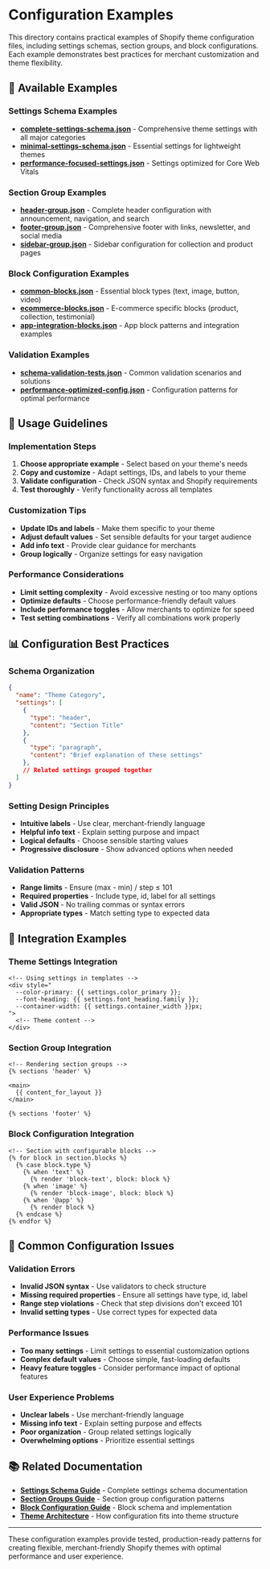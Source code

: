 # Configuration Examples

This directory contains practical examples of Shopify theme configuration files, including settings schemas, section groups, and block configurations. Each example demonstrates best practices for merchant customization and theme flexibility.

## 📁 Available Examples

### Settings Schema Examples
- **[complete-settings-schema.json](./complete-settings-schema.json)** - Comprehensive theme settings with all major categories
- **[minimal-settings-schema.json](./minimal-settings-schema.json)** - Essential settings for lightweight themes
- **[performance-focused-settings.json](./performance-focused-settings.json)** - Settings optimized for Core Web Vitals

### Section Group Examples
- **[header-group.json](./header-group.json)** - Complete header configuration with announcement, navigation, and search
- **[footer-group.json](./footer-group.json)** - Comprehensive footer with links, newsletter, and social media
- **[sidebar-group.json](./sidebar-group.json)** - Sidebar configuration for collection and product pages

### Block Configuration Examples
- **[common-blocks.json](./common-blocks.json)** - Essential block types (text, image, button, video)
- **[ecommerce-blocks.json](./ecommerce-blocks.json)** - E-commerce specific blocks (product, collection, testimonial)
- **[app-integration-blocks.json](./app-integration-blocks.json)** - App block patterns and integration examples

### Validation Examples
- **[schema-validation-tests.json](./schema-validation-tests.json)** - Common validation scenarios and solutions
- **[performance-optimized-config.json](./performance-optimized-config.json)** - Configuration patterns for optimal performance

## 🎯 Usage Guidelines

### Implementation Steps
1. **Choose appropriate example** - Select based on your theme's needs
2. **Copy and customize** - Adapt settings, IDs, and labels to your theme
3. **Validate configuration** - Check JSON syntax and Shopify requirements
4. **Test thoroughly** - Verify functionality across all templates

### Customization Tips
- **Update IDs and labels** - Make them specific to your theme
- **Adjust default values** - Set sensible defaults for your target audience
- **Add info text** - Provide clear guidance for merchants
- **Group logically** - Organize settings for easy navigation

### Performance Considerations
- **Limit setting complexity** - Avoid excessive nesting or too many options
- **Optimize defaults** - Choose performance-friendly default values
- **Include performance toggles** - Allow merchants to optimize for speed
- **Test setting combinations** - Verify all combinations work properly

## 📊 Configuration Best Practices

### Schema Organization
```json
{
  "name": "Theme Category",
  "settings": [
    {
      "type": "header",
      "content": "Section Title"
    },
    {
      "type": "paragraph",
      "content": "Brief explanation of these settings"
    },
    // Related settings grouped together
  ]
}
```

### Setting Design Principles
- **Intuitive labels** - Use clear, merchant-friendly language
- **Helpful info text** - Explain setting purpose and impact
- **Logical defaults** - Choose sensible starting values
- **Progressive disclosure** - Show advanced options when needed

### Validation Patterns
- **Range limits** - Ensure (max - min) / step ≤ 101
- **Required properties** - Include type, id, label for all settings
- **Valid JSON** - No trailing commas or syntax errors
- **Appropriate types** - Match setting type to expected data

## 🔧 Integration Examples

### Theme Settings Integration
```liquid
<!-- Using settings in templates -->
<div style="
  --color-primary: {{ settings.color_primary }};
  --font-heading: {{ settings.font_heading.family }};
  --container-width: {{ settings.container_width }}px;
">
  <!-- Theme content -->
</div>
```

### Section Group Integration
```liquid
<!-- Rendering section groups -->
{% sections 'header' %}

<main>
  {{ content_for_layout }}
</main>

{% sections 'footer' %}
```

### Block Configuration Integration
```liquid
<!-- Section with configurable blocks -->
{% for block in section.blocks %}
  {% case block.type %}
    {% when 'text' %}
      {% render 'block-text', block: block %}
    {% when 'image' %}
      {% render 'block-image', block: block %}
    {% when '@app' %}
      {% render block %}
  {% endcase %}
{% endfor %}
```

## 🚨 Common Configuration Issues

### Validation Errors
- **Invalid JSON syntax** - Use validators to check structure
- **Missing required properties** - Ensure all settings have type, id, label
- **Range step violations** - Check that step divisions don't exceed 101
- **Invalid setting types** - Use correct types for expected data

### Performance Issues
- **Too many settings** - Limit settings to essential customization options
- **Complex default values** - Choose simple, fast-loading defaults
- **Heavy feature toggles** - Consider performance impact of optional features

### User Experience Problems
- **Unclear labels** - Use merchant-friendly language
- **Missing info text** - Explain setting purpose and effects
- **Poor organization** - Group related settings logically
- **Overwhelming options** - Prioritize essential settings

## 📚 Related Documentation

- **[Settings Schema Guide](../settings-schema.md)** - Complete settings schema documentation
- **[Section Groups Guide](../section-groups.md)** - Section group configuration patterns
- **[Block Configuration Guide](../blocks-config.md)** - Block schema and implementation
- **[Theme Architecture](../../architecture/)** - How configuration fits into theme structure

---

These configuration examples provide tested, production-ready patterns for creating flexible, merchant-friendly Shopify themes with optimal performance and user experience.